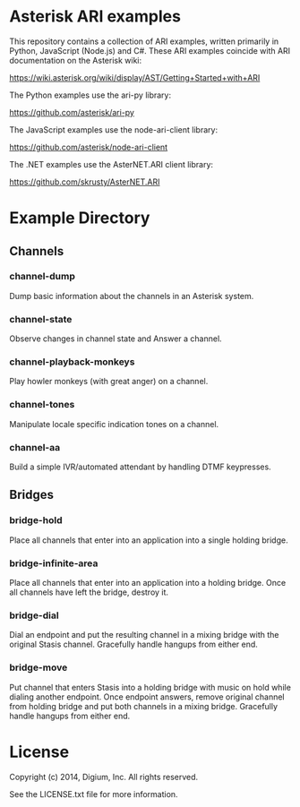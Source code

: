 # Asterisk ARI examples

This repository contains a collection of ARI examples, written primarily in
Python, JavaScript (Node.js) and C#. These ARI examples coincide with ARI
documentation on the Asterisk wiki:

https://wiki.asterisk.org/wiki/display/AST/Getting+Started+with+ARI

The Python examples use the ari-py library:

https://github.com/asterisk/ari-py

The JavaScript examples use the node-ari-client library:

https://github.com/asterisk/node-ari-client

The .NET examples use the AsterNET.ARI client library:

https://github.com/skrusty/AsterNET.ARI

# Example Directory

## Channels

### channel-dump

Dump basic information about the channels in an Asterisk system.

### channel-state

Observe changes in channel state and Answer a channel.

### channel-playback-monkeys

Play howler monkeys (with great anger) on a channel.

### channel-tones

Manipulate locale specific indication tones on a channel.

### channel-aa

Build a simple IVR/automated attendant by handling DTMF keypresses.

## Bridges

### bridge-hold

Place all channels that enter into an application into a single holding bridge.

### bridge-infinite-area

Place all channels that enter into an application into a holding bridge. Once all channels have left the bridge, destroy it.

### bridge-dial

Dial an endpoint and put the resulting channel in a mixing bridge with the original Stasis channel. Gracefully handle hangups from either end.

### bridge-move

Put channel that enters Stasis into a holding bridge with music on hold while dialing another endpoint. Once endpoint answers, remove original channel from holding bridge and put both channels in a mixing bridge. Gracefully handle hangups from either end.

# License

Copyright (c) 2014, Digium, Inc. All rights reserved.

See the LICENSE.txt file for more information.

